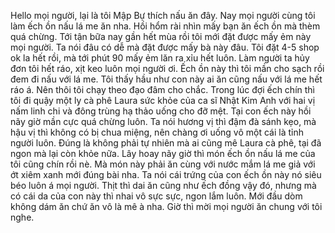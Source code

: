 Hello mọi người, lại là tôi Mập Bự thích nấu ăn đây. Nay mọi người cùng tôi làm ếch ồn nấu lá me ăn nha. Hồi hổm rài nhìn mấy bạn ăn ếch ồn mà thèm quá chừng. Tới tận bữa nay gần hết mùa rồi tôi mới đặt được mấy ẻm này mọi người. Ta nói đâu có dễ mà đặt được mấy bà này đâu. Tôi đặt 4-5 shop ok la hết rồi, mà tới phút 90 mấy ẻm lăn ra xỉu hết luôn. Làm người ta hủy đơn tôi hết ráo, xịt keo luôn mọi người ơi. Ếch ồn này thì tôi mần cho sạch rồi đem đi nấu với lá me. Tôi thấy hầu như con này ai ăn cũng nấu với lá me hết ráo á. Nên thôi tôi chạy theo đạo đâm cho chắc. Trong lúc đợi ếch chín thì tôi đi quậy một ly cà phê Laura sức khỏe của ca sĩ Nhật Kim Anh với hai vị nấm linh chi và đông trùng hạ thảo uống cho đỡ mệt. Tại con ếch này hồi nãy giờ mần cực quá chừng luôn. Ta nói hương vị thì đậm đà sánh kẹo, mà hậu vị thì không có bị chua miệng, nên chàng ơi uống vô một cái là tỉnh người luôn. Đúng là không phải tự nhiên mà ai cũng mê Laura cà phê, tại đã ngon mà lại còn khỏe nữa. Lây hoay nãy giờ thì món ếch ồn nấu lá me của tôi cũng chín rồi nè. Mà món này phải ăn cùng với nước mắm lá me giả với ớt xiêm xanh mới đúng bài nha. Ta nói cái trứng của con ếch ồn này nó siêu béo luôn á mọi người. Thịt thì dai ăn cũng như ếch đồng vậy đó, nhưng mà có cái da của con này thì nhai vô sực sực, ngon lắm luôn. Mới đầu dòm không dám ăn chứ ăn vô là mê à nha. Giờ thì mời mọi người ăn chung với tôi nghe.